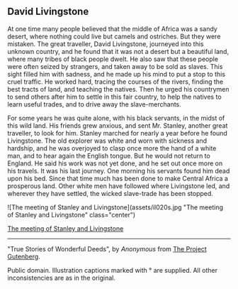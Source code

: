 ## David Livingstone

At one time many people believed that the middle of Africa was a sandy
desert, where nothing could live but camels and ostriches. But they were
mistaken. The great traveller, David Livingstone, journeyed into this
unknown country, and he found that it was not a desert but a beautiful
land, where many tribes of black people dwelt. He also saw that these
people were often seized by strangers, and taken away to be sold as
slaves. This sight filled him with sadness, and he made up his mind to
put a stop to this cruel traffic. He worked hard, tracing the courses of
the rivers, finding the best tracts of land, and teaching the natives.
Then he urged his countrymen to send others after him to settle in this
fair country, to help the natives to learn useful trades, and to drive
away the slave-merchants.

For some years he was quite alone, with his black servants, in the midst
of this wild land. His friends grew anxious, and sent Mr. Stanley,
another great traveller, to look for him. Stanley marched for nearly a
year before he found Livingstone. The old explorer was white and worn
with sickness and hardship, and he was overjoyed to clasp once more the
hand of a white man, and to hear again the English tongue. But he would
not return to England. He said his work was not yet done, and he set out
once more on his travels. It was his last journey. One morning his
servants found him dead upon his bed. Since that time much has been done
to make Central Africa a prosperous land. Other white men have followed
where Livingstone led, and wherever they have settled, the wicked
slave-trade has been stopped.

![The meeting of Stanley and Livingstone](assets/il020s.jpg "The meeting of Stanley and Livingstone" class="center")

[The meeting of Stanley and Livingstone](assets/il020x.jpg)

----

"True Stories of Wonderful Deeds", by *Anonymous* from [The Project Gutenberg](http://www.gutenberg.org/).

Public domain. Illustration captions marked with ° are supplied. All other inconsistencies are as in the original.

